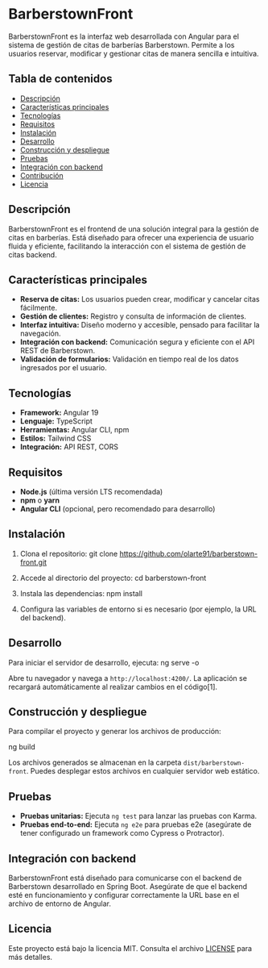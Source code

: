 # BarberstownFront

BarberstownFront es la interfaz web desarrollada con Angular para el sistema de gestión de citas de barberías Barberstown. Permite a los usuarios reservar, modificar y gestionar citas de manera sencilla e intuitiva.

## Tabla de contenidos

- [Descripción](#descripción)
- [Características principales](#características-principales)
- [Tecnologías](#tecnologías)
- [Requisitos](#requisitos)
- [Instalación](#instalación)
- [Desarrollo](#desarrollo)
- [Construcción y despliegue](#construcción-y-despliegue)
- [Pruebas](#pruebas)
- [Integración con backend](#integración-con-backend)
- [Contribución](#contribución)
- [Licencia](#licencia)

## Descripción

BarberstownFront es el frontend de una solución integral para la gestión de citas en barberías. Está diseñado para ofrecer una experiencia de usuario fluida y eficiente, facilitando la interacción con el sistema de gestión de citas backend.

## Características principales

- **Reserva de citas:** Los usuarios pueden crear, modificar y cancelar citas fácilmente.
- **Gestión de clientes:** Registro y consulta de información de clientes.
- **Interfaz intuitiva:** Diseño moderno y accesible, pensado para facilitar la navegación.
- **Integración con backend:** Comunicación segura y eficiente con el API REST de Barberstown.
- **Validación de formularios:** Validación en tiempo real de los datos ingresados por el usuario.

## Tecnologías

- **Framework:** Angular 19
- **Lenguaje:** TypeScript
- **Herramientas:** Angular CLI, npm
- **Estilos:** Tailwind CSS
- **Integración:** API REST, CORS

## Requisitos

- **Node.js** (última versión LTS recomendada)
- **npm** o **yarn**
- **Angular CLI** (opcional, pero recomendado para desarrollo)

## Instalación

1. Clona el repositorio:
git clone https://github.com/olarte91/barberstown-front.git

2. Accede al directorio del proyecto:
cd barberstown-front

3. Instala las dependencias:
npm install

4. Configura las variables de entorno si es necesario (por ejemplo, la URL del backend).

## Desarrollo

Para iniciar el servidor de desarrollo, ejecuta:
ng serve -o

Abre tu navegador y navega a `http://localhost:4200/`. La aplicación se recargará automáticamente al realizar cambios en el código[1].

## Construcción y despliegue

Para compilar el proyecto y generar los archivos de producción:

ng build

Los archivos generados se almacenan en la carpeta `dist/barberstown-front`. Puedes desplegar estos archivos en cualquier servidor web estático.

## Pruebas

- **Pruebas unitarias:** Ejecuta `ng test` para lanzar las pruebas con Karma.
- **Pruebas end-to-end:** Ejecuta `ng e2e` para pruebas e2e (asegúrate de tener configurado un framework como Cypress o Protractor).

## Integración con backend

BarberstownFront está diseñado para comunicarse con el backend de Barberstown desarrollado en Spring Boot. Asegúrate de que el backend esté en funcionamiento y configurar correctamente la URL base en el archivo de entorno de Angular.


## Licencia

Este proyecto está bajo la licencia MIT. Consulta el archivo [LICENSE](./LICENSE) para más detalles.